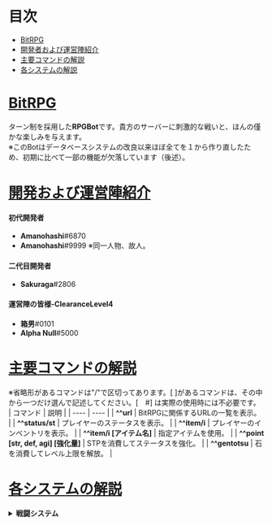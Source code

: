 # 目次
 - [BitRPG](#one)
 - [開発者および運営陣紹介](#two)
 - [主要コマンドの解説](#three)
 - [各システムの解説](#four)
# [BitRPG](#one)
ターン制を採用した**RPGBot**です。貴方のサーバーに刺激的な戦いと、ほんの僅かな楽しみを与えます。  
※このBotはデータベースシステムの改良以来ほぼ全てを１から作り直したため、初期に比べて一部の機能が欠落しています（後述）。 
# [開発および運営陣紹介](#two)
#### 初代開発者
* **Amanohashi**#6870
* **Amanohashi**#9999 ※同一人物、故人。
#### 二代目開発者
* **Sakuraga**#2806
#### 運営陣の皆様-ClearanceLevel4
* **箱男**#0101
* **Alpha Null**#5000
# [主要コマンドの解説](#three)
※省略形があるコマンドは"/"で区切ってあります。[ ]があるコマンドは、その中から一つだけ選んで記述してください。[　#] は実際の使用時には不必要です。  
|  コマンド  |  説明  |
| ---- | ---- |
|  **\^\^url**  |  BitRPGに関係するURLの一覧を表示。  |
|  **\^\^status/st**  |  プレイヤーのステータスを表示。  |
|  **\^\^item/i**  |  プレイヤーのインベントリを表示。  |
|  **\^\^item/i [アイテム名]**  |  指定アイテムを使用。  |
|  **^^point [str, def, agi] [強化量]**  |  STPを消費してステータスを強化。  |
|  **\^\^gentotsu**  |  石を消費してレベル上限を解放。  |
# [各システムの解説](#four)
<details>
 <summary>
  <strong>戦闘システム</strong>
 </summary>
  &emsp;BitRPGを導入すると、各チャンネルにモンスターが出現します。全チャンネルに共通で初期1Lvです。一体倒すごとに1Lvずつ上昇していきます。また、特定の条件下で、通常よりも強かったり、経験値量が多いモンスターが出現します。
   &emsp;
 <details>
  <summary>
   各モンスターと性能、効果の違い
  </summary>
	<table>
		<tbody>
			<tr>
				<th></th>
				<th>出現条件</th>
				<th>性能比</th>
				<th>特殊効果</th>
			</tr>
			<tr>
				<td>Elite</td>
				<td>敵のレベルが10の倍数</td>
				<td>通常敵の150%の性能</td>
				<td>獲得可能経験値が通常敵の150%</td>
			</tr>
			<tr>
				<td>Catastrophe</td>
				<td>敵のレベルが100の倍数</td>
				<td>通常敵の200%の性能</td>
				<td>獲得可能経験値が通常敵の500%</td>
			</tr>
			<tr>
				<td>WorldEnd</td>
				<td>敵のレベルが1000の倍数</td>
				<td>通常敵の500%の性能</td>
				<td>獲得可能経験値が通常敵の10000%</td>
			</tr>
			<tr>
				<td>UltraRare</td>
				<td>0.1%をひきあてる</td>
				<td>なし</td>
				<td>獲得可能経験値が通常敵の10000%</td>
			</tr>		
		</tbody>
	</table>
 </details>
  &emsp;BitRPGではターン制を戦闘システムに採用しています。各ターンには先手後手の概念が存在しています。一般的にはモンスターとプレイヤーのAGIを比較し、優っているほうが先手です。<br>&emsp;攻撃をした時、モンスターとプレイヤーは共に一定の確率で通常よりも高いダメージ値を叩き出します。これはわかりやすくいうとクリティカルの概念です。ダメージの上昇量には<strong>強・超・極</strong>と段階があります。
 &emsp;
 <details>
  <summary>
   各確率とダメージ倍率
  </summary>
	<table>
		<tbody>
			<tr>
				<th></th>
				<th>発動確率</th>
				<th>強化割合</th>
			</tr>
			<tr>
				<td>強ダメージ</td>
				<td>15%</td>
				<td>+50%</td>
			</tr>
			<tr>
				<td>超ダメージ</td>
				<td>10%</td>
				<td>+100%</td>
			</tr>
			<tr>
				<td>極ダメージ</td>
				<td>5%</td>
				<td>+200%</td>
			</tr>
		</tbody>
	</table>
 </details>
</details>
